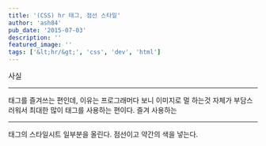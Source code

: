 ```yaml
---
title: '(CSS) hr 태그, 점선 스타일'
author: 'ash84'
pub_date: '2015-07-03'
description: ''
featured_image: ''
tags: ['&lt;hr/&gt;', 'css', 'dev', 'html']
---
```



<span style="font-size: 11pt;">사실 <hr/> 태그를 즐겨쓰는 편인데, 이유는 프로그래머다 보니 이미지로 멀 하는것 자체가 부담스러워서 최대한 많이 태그를 사용하는 편이다. 즐겨 사용하는 <hr/> 태그의 스타일시트 일부분을 올린다. 점선이고 약간의 색을 넣는다. </span>

<script src="https://gist.github.com/4404598.js"></script>



